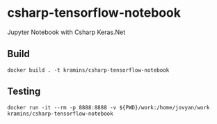 # csharp-tensorflow-notebook
Jupyter Notebook with Csharp Keras.Net

## Build

`docker build . -t kramins/csharp-tensorflow-notebook`

## Testing

`docker run -it --rm -p 8888:8888 -v ${PWD}/work:/home/jovyan/work kramins/csharp-tensorflow-notebook`
